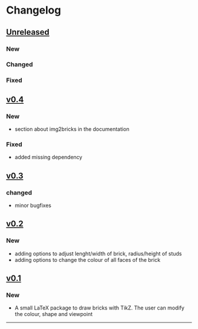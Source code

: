 # Changelog

## [Unreleased]

### New

### Changed

### Fixed


## [v0.4]

### New

- section about img2bricks in the documentation

### Fixed

- added missing dependency

## [v0.3]

### changed

 - minor bugfixes

## [v0.2]

### New

- adding options to adjust lenght/width of brick, radius/height of studs
- adding options to change the colour of all faces of the brick

## [v0.1]

### New

- A small LaTeX package to draw bricks with TikZ. The user can modify the colour, shape and viewpoint

------

[Unreleased]: https://github.com/samcarter/tikzbricks/compare/v0.4...HEAD
[v0.4]: https://github.com/samcarter/tikzbricks/compare/v0.3...v0.4
[v0.3]: https://github.com/samcarter/tikzbricks/compare/v0.2...v0.3
[v0.2]: https://github.com/samcarter/tikzbricks/compare/v0.1...v0.2
[v0.1]: https://github.com/samcarter/tikzbricks/compare/v0.0...v0.1
